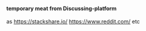 #### temporary meat from Discussing-platform 
as https://stackshare.io/ https://www.reddit.com/ etc 
## 

